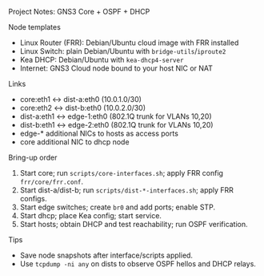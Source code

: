 Project Notes: GNS3 Core + OSPF + DHCP

Node templates

- Linux Router (FRR): Debian/Ubuntu cloud image with FRR installed
- Linux Switch: plain Debian/Ubuntu with `bridge-utils`/`iproute2`
- Kea DHCP: Debian/Ubuntu with `kea-dhcp4-server`
- Internet: GNS3 Cloud node bound to your host NIC or NAT

Links

- core:eth1 ↔ dist-a:eth0 (10.0.1.0/30)
- core:eth2 ↔ dist-b:eth0 (10.0.2.0/30)
- dist-a:eth1 ↔ edge-1:eth0 (802.1Q trunk for VLANs 10,20)
- dist-b:eth1 ↔ edge-2:eth0 (802.1Q trunk for VLANs 10,20)
- edge-\* additional NICs to hosts as access ports
- core additional NIC to dhcp node

Bring-up order

1. Start core; run `scripts/core-interfaces.sh`; apply FRR config `frr/core/frr.conf`.
2. Start dist-a/dist-b; run `scripts/dist-*-interfaces.sh`; apply FRR configs.
3. Start edge switches; create `br0` and add ports; enable STP.
4. Start dhcp; place Kea config; start service.
5. Start hosts; obtain DHCP and test reachability; run OSPF verification.

Tips

- Save node snapshots after interface/scripts applied.
- Use `tcpdump -ni any` on dists to observe OSPF hellos and DHCP relays.
